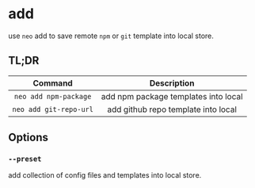 # add

use `neo` add to save remote `npm` or `git` template into local store.

## TL;DR

|Command|Description|
|:---:|:---:|
|`neo add npm-package`|add npm package templates into local|
|`neo add git-repo-url`|add github repo template into local|

## Options

### `--preset`

add collection of config files and templates into local store.